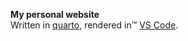 **My personal website** <br>
Written in [quarto](https://quarto.org/docs/websites/), rendered in™ [VS Code](https://marketplace.visualstudio.com/items?itemName=quarto.quarto).
